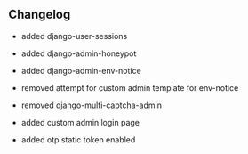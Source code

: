 ## Changelog

- added django-user-sessions

- added django-admin-honeypot

- added django-admin-env-notice

- removed attempt for custom admin template for env-notice

- removed django-multi-captcha-admin

- added custom admin login page

- added otp static token enabled
